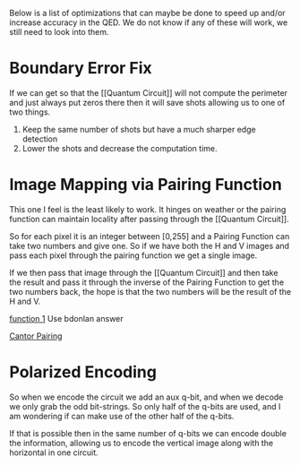 Below is a list of optimizations that can maybe be done to speed up and/or increase accuracy in the QED. We do not know if any of these will work, we still need to look into them.
# Boundary Error Fix
If we can get so that the [[Quantum Circuit]] will not compute the perimeter and just always put zeros there then it will save shots allowing us to one of two things.

1. Keep the same number of shots but have a much sharper edge detection
2. Lower the shots and decrease the computation time.

# Image Mapping via Pairing Function
This one I feel is the least likely to work. It hinges on weather or the pairing function can maintain locality after passing through the [[Quantum Circuit]]. 

So for each pixel it is an integer between \[0,255] and a Pairing Function can take two numbers and give one. So if we have both the H and V images and pass each pixel through the pairing function we get a single image.

If we then pass that image through the [[Quantum Circuit]] and then take the result and pass it through the inverse of the Pairing Function to get the two numbers back, the hope is that the two numbers will be the result of the H and V.

[function 1](https://stackoverflow.com/questions/919612/mapping-two-integers-to-one-in-a-unique-and-deterministic-way?rq=1) Use bdonlan answer

[Cantor Pairing](https://en.wikipedia.org/wiki/Pairing_function#Cantor_pairing_function)

# Polarized Encoding
So when we encode the circuit we add an aux q-bit, and when we decode we only grab the odd bit-strings. So only half of the q-bits are used, and I am wondering if can make use of the other half of the q-bits. 

If that is possible then in the same number of q-bits we can encode double the information, allowing us to encode the vertical image along with the horizontal in one circuit.